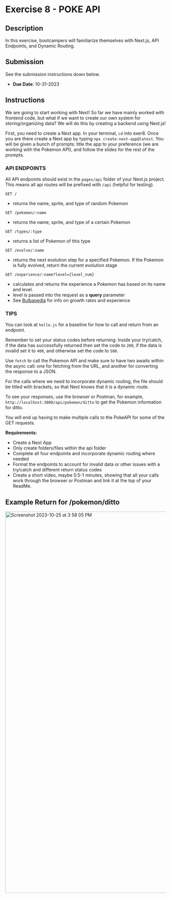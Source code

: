 # Exercise 8 - POKE API

## Description
In this exercise, bootcampers will familiarize themselves with Next.js, API Endpoints, and Dynamic Routing.

## Submission
See the submission instructions down below.
- **Due Date**: 10-31-2023

## Instructions

We are going to start working with Next! So far we have mainly worked with frontend code, but what if we want to create our own system for storing/organizing data? We will do this by creating a backend using Next.js! 

First, you need to create a Next app. In your terminal, `cd` into exer8. Once you are there create a Next app by typing `npx create-next-app@latest`. You will be given a bunch of prompts: title the app to your preference (we are working with the Pokemon API), and follow the slides for the rest of the prompts.

### API ENDPOINTS

All API endpoints should exist in the `pages/api` folder of your Next.js project. This means all api routes will be prefixed with `/api` (helpful for testing).

```http
GET /
```
- returns the name, sprite, and type of random Pokemon

```http
GET /pokemon/:name
```
- returns the name, sprite, and type of a certain Pokemon

```http
GET /types/:type
```
- returns a list of Pokemon of this type

```http
GET /evolve/:name
```
- returns the next evolution step for a specified Pokemon. If the Pokemon is fully evolved, return the current evolution stage

```http
GET /experience/:name?level={level_num}
```
- calculates and returns the experience a Pokemon has based on its name and level.
- level is passed into the request as a **query** parameter
- See [Bulbapedia](https://bulbapedia.bulbagarden.net/wiki/Experience) for info on growth rates and experience 

### TIPS
You can look at `hello.js` for a baseline for how to call and return from an endpoint.

Remember to set your status codes before returning: Inside your try/catch, if the data has successfully returned then set the code to `200`, if the data is invalid set it to `400`, and otherwise set the code to `500`.

Use `fetch` to call the Pokemon API and make sure to have two awaits within the async call: one for fetching from the URL, and another for converting the response to a JSON.

For the calls where we need to incorporate dynamic routing, the file should be titled with brackets, so that Next knows that it is a dynamic route.

To see your responses, use the browser or Postman, for example, `http://localhost:3000/api/pokemon/ditto` to get the Pokemon information for ditto.

You will end up having to make multiple calls to the PokeAPI for some of the GET requests.

**Requirements:**
- Create a Next App
- Only create folders/files within the api folder
- Complete all four endpoints and incorporate dynamic routing where needed
- Format the endpoints to account for invalid data or other issues with a try/catch and different return status codes
- Create a short video, maybe 0.5-1 minutes, showing that all your calls work through the browser or Postman and link it at the top of your ReadMe.

## Example Return for /pokemon/ditto

<img width="1196" alt="Screenshot 2023-10-25 at 3 58 05 PM" src="https://github.com/BoG-Dev-Bootcamp-F23/bootcamp-f23/assets/113480497/500f7635-65b1-4a84-815f-f3de1d283d61">
